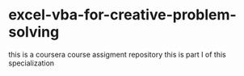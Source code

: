 # excel-vba-for-creative-problem-solving
this is a coursera course assigment repository
this is part I of this specialization
